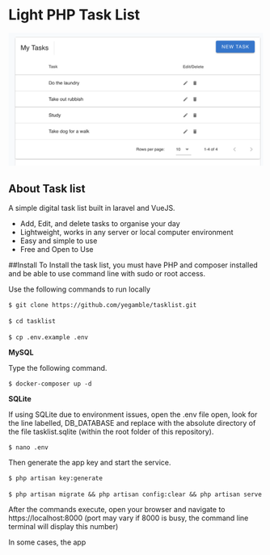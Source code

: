 <h1>Light PHP Task List</h1>

<img src="simple-task-list.png"></img>

## About Task list

A simple digital task list built in laravel and VueJS.

- Add, Edit, and delete tasks to organise your day
- Lightweight, works in any server or local computer environment  
- Easy and simple to use
- Free and Open to Use

##Install
To Install the task list, you must have PHP and composer installed
and be able to use command line with sudo or root access.

Use the following commands to run locally

```
$ git clone https://github.com/yegamble/tasklist.git

$ cd tasklist

$ cp .env.example .env 

```

<b>MySQL</b>

Type the following command.

```
$ docker-composer up -d

```

<b>SQLite</b>

If using SQLite due to environment issues, open the .env file open, look for the line labelled, DB_DATABASE 
and replace with the absolute directory of the file tasklist.sqlite (within the root folder of
this repository).

```
$ nano .env
```


Then generate the app key and start the service.
```
$ php artisan key:generate

$ php artisan migrate && php artisan config:clear && php artisan serve
```

After the commands execute, open your browser and navigate to https://localhost:8000
(port may vary if 8000 is busy, the command line terminal will display this number)

In some cases, the app
